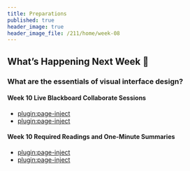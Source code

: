 ```yaml
---
title: Preparations
published: true
header_image: true
header_image_file: /211/home/week-08
---
```


## What’s Happening Next Week 🔭

### What are the essentials of visual interface design?

#### Week 10 Live Blackboard Collaborate Sessions

* [plugin:page-inject](/211/online-sessions/week-10-1)
* [plugin:page-inject](/211/online-sessions/week-10-2)

#### Week 10 Required Readings and One-Minute Summaries

* [plugin:page-inject](/211/weekly-readings/week-10-1?template=partials/embedlycardlinkonly)  
* [plugin:page-inject](/211/weekly-readings/week-10-2?template=partials/embedlycardlinkonly)  
